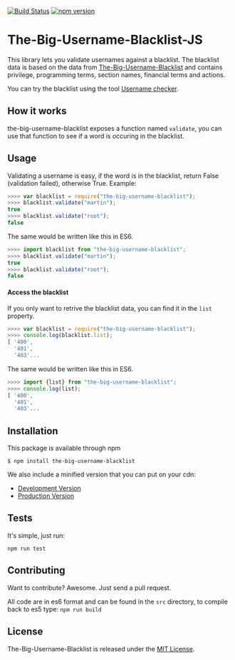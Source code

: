 [![Build Status](https://travis-ci.org/marteinn/The-Big-Username-Blacklist-JS.svg?branch=master)](https://travis-ci.org/marteinn/the-big-username-blacklist-js)
[![npm version](https://badge.fury.io/js/the-big-username-blacklist.svg)](https://badge.fury.io/js/the-big-username-blacklist)

# The-Big-Username-Blacklist-JS

This library lets you validate usernames against a blacklist. The blacklist data is based on the data from [The-Big-Username-Blacklist](https://github.com/marteinn/The-Big-Username-Blacklist) and contains privilege, programming terms, section names, financial terms and actions.

You can try the blacklist using the tool [Username checker](http://marteinn.github.io/The-Big-Username-Blacklist-JS/).


## How it works

the-big-username-blacklist exposes a function named `validate`, you can use that function to see if a word is occuring in the blacklist.


## Usage

Validating a username is easy, if the word is in the blacklist, return False (validation failed), otherwise True. Example:

```javascript
>>>> var blacklist = require("the-big-username-blacklist");
>>>> blacklist.validate("martin");
true
>>>> blacklist.validate("root");
false
```


The same would be written like this in ES6.

```javascript
>>>> import blacklist from "the-big-username-blacklist";
>>>> blacklist.validate("martin");
true
>>>> blacklist.validate("root");
false
```

#### Access the blacklist

If you only want to retrive the blacklist data, you can find it in the `list` property.

```javascript
>>>> var blacklist = require("the-big-username-blacklist");
>>>> console.log(blacklist.list);
[ '400',
  '401',
  '403'...
```

The same would be written like this in ES6.

```javascript
>>>> import {list} from "the-big-username-blacklist";
>>>> console.log(list);
[ '400',
  '401',
  '403'...
```


## Installation

This package is available through npm

    $ npm install the-big-username-blacklist


We also include a minified version that you can put on your cdn:

- [Development Version](https://raw.githubusercontent.com/marteinn/The-Big-Username-Blacklist-JS/develop/dist/the-big-username-blacklist.min.js)
- [Production Version](https://raw.githubusercontent.com/marteinn/The-Big-Username-Blacklist-JS/master/dist/the-big-username-blacklist.min.js)


## Tests

It's simple, just run:

    npm run test


## Contributing

Want to contribute? Awesome. Just send a pull request.

All code are in es6 format and can be found in the `src` directory, to compile back to es5 type: `npm run build`


## License

The-Big-Username-Blacklist is released under the [MIT License](http://www.opensource.org/licenses/MIT).
